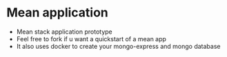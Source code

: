 # Mean application

- Mean stack application prototype
- Feel free to fork if u want a quickstart of a mean app
- It also uses docker to create your mongo-express and mongo database
